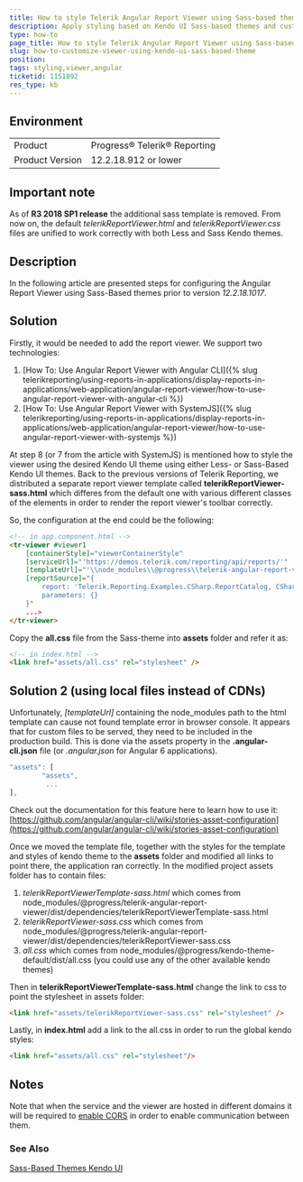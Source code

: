 ```yaml
---
title: How to style Telerik Angular Report Viewer using Sass-based themes
description: Apply styling based on Kendo UI Sass-based themes and custom HTML template for the HTML5 Report Viewer
type: how-to
page_title: How to style Telerik Angular Report Viewer using Sass-based themes
slug: how-to-customize-viewer-using-kendo-ui-sass-based-theme
position: 
tags: styling,viewer,angular
ticketid: 1151892
res_type: kb
---
```


## Environment
<table>
	<tr>
		<td>Product</td>
		<td>Progress® Telerik® Reporting</td>
	</tr>
	<tr>
		<td>Product Version</td>
		<td>12.2.18.912 or lower</td>
	</tr>
</table>

## Important note
As of **R3 2018 SP1 release** the additional sass template is removed. From now on, the default *telerikReportViewer.html* and *telerikReportViewer.css* files are unified to work correctly with both Less and Sass Kendo themes.

## Description
In the following article are presented steps for configuring the Angular Report Viewer using Sass-Based themes prior to version *12.2.18.1017*.

## Solution
Firstly, it would be needed to add the report viewer. We support two technologies:

1. [How To: Use Angular Report Viewer with Angular CLI]({% slug telerikreporting/using-reports-in-applications/display-reports-in-applications/web-application/angular-report-viewer/how-to-use-angular-report-viewer-with-angular-cli %}) 
2. [How To: Use Angular Report Viewer with SystemJS]({% slug telerikreporting/using-reports-in-applications/display-reports-in-applications/web-application/angular-report-viewer/how-to-use-angular-report-viewer-with-systemjs %})

At step 8 (or 7 from the article with SystemJS) is mentioned how to style the viewer using the desired Kendo UI theme using either Less- or Sass-Based Kendo UI themes. 
Back to the previous versions of Telerik Reporting, we distributed a separate report viewer template called **telerikReportViewer-sass.html** which differes from the default one with various different classes of the elements in order to render the report viewer's toolbar correctly.

So, the configuration at the end could be the following:
``` HTML
<!-- in app.component.html -->
<tr-viewer #viewer1 
    [containerStyle]="viewerContainerStyle"
    [serviceUrl]="'https://demos.telerik.com/reporting/api/reports/'"
    [templateUrl]="'\\node_modules\\@progress\\telerik-angular-report-viewer\\dist\\dependencies\\telerikReportViewerTemplate-sass.html'"
    [reportSource]="{
        report: 'Telerik.Reporting.Examples.CSharp.ReportCatalog, CSharp.ReportLibrary, Version=1.0.0.0, Culture=neutral, PublicKeyToken=null',
        parameters: {}
    }"
    ...>
</tr-viewer>
```
Copy the **all.css** file from the Sass-theme into **assets** folder and refer it as:
``` HTML
<!-- in index.html -->
<link href="assets/all.css" rel="stylesheet" />
```

## Solution 2 (using local files instead of CDNs)
Unfortunately, *[templateUrl]* containing the node_modules path to the html template can cause not found template error in browser console. It appears that for custom files to be served, they need to be included in the production build. This is done via the assets property in the **.angular-cli.json** file (or *.angular.json* for Angular 6 applications). 

```javascript
"assets": [
        "assets",
         ...
],
```

Check out the documentation for this feature here to learn how to use it: [https://github.com/angular/angular-cli/wiki/stories-asset-configuration](https://github.com/angular/angular-cli/wiki/stories-asset-configuration)

Once we moved the template file, together with the styles for the template and styles of kendo theme to the **assets** folder and modified all links to point there, the application ran correctly.
In the modified project assets folder has to contain files:

1. *telerikReportViewerTemplate-sass.html* which comes from node_modules/@progress/telerik-angular-report-viewer/dist/dependencies/telerikReportViewerTemplate-sass.html
2. *telerikReportViewer-sass.css* which comes from node_modules/@progress/telerik-angular-report-viewer/dist/dependencies/telerikReportViewer-sass.css
3. *all.css* which comes from node_modules/@progress/kendo-theme-default/dist/all.css (you could use any of the other available kendo themes)

Then in **telerikReportViewerTemplate-sass.html** change the link to css to point the stylesheet in assets folder:

```HTML
<link href="assets/telerikReportViewer-sass.css" rel="stylesheet" />
```

Lastly, in **index.html** add a link to the all.css in order to run the global kendo styles:

```HTML
<link href="assets/all.css" rel="stylesheet"/>
```

## Notes
Note that when the service and the viewer are hosted in different domains it will be required to [enable CORS](https://docs.microsoft.com/en-us/aspnet/web-api/overview/security/enabling-cross-origin-requests-in-web-api) in order to enable communication between them.

### See Also
[Sass-Based Themes Kendo UI](https://docs.telerik.com/kendo-ui/styles-and-layout/sass-themes)

